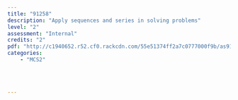 ```yaml
---
title: "91258"
description: "Apply sequences and series in solving problems"
level: "2"
assessment: "Internal"
credits: "2"
pdf: "http://c1940652.r52.cf0.rackcdn.com/55e51374ff2a7c0777000f9b/as91258.pdf"
categories:
    - "MCS2"
    
    
    
    
---
```

